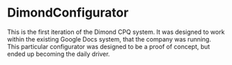 # DimondConfigurator

This is the first iteration of the Dimond CPQ system. It was designed to work within the existing Google Docs system, that the company was running. This particular configurator was designed to be a proof of concept, but ended up becoming the daily driver.
